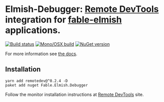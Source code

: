 Elmish-Debugger: [Remote DevTools](https://github.com/zalmoxisus/remotedev) integration for [fable-elmish](https://github.com/fable-compiler/fable-elmish) applications.
=======

[![Build status](https://ci.appveyor.com/api/projects/status/jbf5g40hpaib626t/branch/master?svg=true)](https://ci.appveyor.com/project/et1975/debugger/branch/master)
[![Mono/OSX build](https://travis-ci.org/fable-elmish/debugger.svg?branch=master)](https://travis-ci.org/fable-elmish/debugger) [![NuGet version](https://badge.fury.io/nu/Fable.Elmish.Debugger.svg)](https://badge.fury.io/nu/Fable.Elmish.Debugger)

For more information see [the docs](https://fable-elmish.github.io/debugger).

## Installation
```shell
yarn add remotedev@^0.2.4 -D
paket add nuget Fable.Elmish.Debugger
```

Follow the monitor installation instructions at [Remote DevTools](https://github.com/zalmoxisus/remotedev) site.


